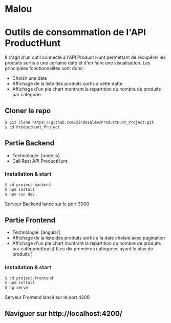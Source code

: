 # Malou
# Outils de consommation de l'API ProductHunt

Il s'agit d'un outil connecté à l'API Product Hunt permettant de récupérer les produits sortis à une certaine date et d'en faire une visualisation.
Les principales fonctionnalités sont donc:
  - Choisir une date
  - Affichage de la liste des produits sortis à cette datte
  - Affichage d'un pie chart montrant la répartition du nombre de produits par catégorie.
## Cloner le repo
```sh
$ git clone https://github.com/sindasalem/ProductHunt_Project.git
$ cd ProductHunt_Project
```
## Partie Backend
* Technologie: [node.js]
* Call Rest API ProductHunt
### Installation & start
```sh
$ cd project-backend
$ npm install
$ npm run dev
```
Serveur Backend lancé sur le port 3000
## Partie Frontend
* Technologie: [angular]
* Affichage de la liste des produits sortis à la date choisie avec pagination
* Affichage d'un pie chart montrant la répartition du nombre de produits par catégorie(topic) (Les dix premières catégories ayant le plus de produits )
### Installation & start
```sh
$ cd project-frontend
$ npm install
$ ng serve
```
Serveur Frontend lancé sur le port 4200
## Naviguer sur http://localhost:4200/
